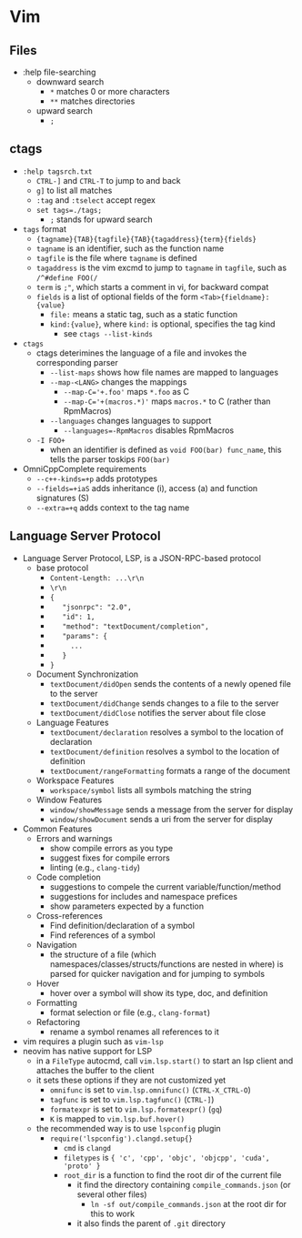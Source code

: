 Vim
===

## Files

- :help file-searching
  - downward search
    - `*` matches 0 or more characters
    - `**` matches directories
  - upward search
    - `;`

## ctags

- `:help tagsrch.txt`
  - `CTRL-]` and `CTRL-T` to jump to and back
  - `g]` to list all matches
  - `:tag` and `:tselect` accept regex
  - `set tags=./tags;`
    - `;` stands for upward search
- `tags` format
  - `{tagname}{TAB}{tagfile}{TAB}{tagaddress}{term}{fields}`
  - `tagname` is an identifier, such as the function name
  - `tagfile` is the file where `tagname` is defined
  - `tagaddress` is the vim excmd to jump to `tagname` in `tagfile`, such as
    `/^#define FOO(/`
  - `term` is `;"`, which starts a comment in vi, for backward compat
  - `fields` is a list of optional fields of the form
    `<Tab>{fieldname}:{value}`
    - `file:` means a static tag, such as a static function
    - `kind:{value}`, where `kind:` is optional, specifies the tag kind
      - see `ctags --list-kinds`
- `ctags`
  - ctags deterimines the language of a file and invokes the corresponding
    parser
    - `--list-maps` shows how file names are mapped to languages
    - `--map-<LANG>` changes the mappings
      - `--map-C='+.foo'` maps `*.foo` as C
      - `--map-C='+(macros.*)'` maps `macros.*` to C (rather than RpmMacros)
    - `--languages` changes languages to support
      - `--languages=-RpmMacros` disables RpmMacros
  - `-I FOO+`
    - when an identifier is defined as `void FOO(bar) func_name`, this tells
      the parser toskips `FOO(bar)`
- OmniCppComplete requirements
  - `--c++-kinds=+p` adds prototypes
  - `--fields=+iaS` adds inheritance (i), access (a) and function signatures
    (S)
  - `--extra=+q` adds context to the tag name

## Language Server Protocol

- Language Server Protocol, LSP, is a JSON-RPC-based protocol
  - base protocol
    - `Content-Length: ...\r\n`
    - `\r\n`
    - `{`
    - `   "jsonrpc": "2.0",`
    - `   "id": 1,`
    - `   "method": "textDocument/completion",`
    - `   "params": {`
    - `     ...`
    - `   }`
    - `}`
  - Document Synchronization
    - `textDocument/didOpen` sends the contents of a newly opened file to the
      server
    - `textDocument/didChange` sends changes to a file to the server
    - `textDocument/didClose` notifies the server about file close
  - Language Features
    - `textDocument/declaration` resolves a symbol to the location of
      declaration
    - `textDocument/definition` resolves a symbol to the location of
      definition
    - `textDocument/rangeFormatting` formats a range of the document
  - Workspace Features
    - `workspace/symbol` lists all symbols matching the string
  - Window Features
    - `window/showMessage` sends a message from the server for display
    - `window/showDocument` sends a uri from the server for display
- Common Features
  - Errors and warnings
    - show compile errors as you type
    - suggest fixes for compile errors
    - linting (e.g., `clang-tidy`)
  - Code completion
    - suggestions to compele the current variable/function/method
    - suggestions for includes and namespace prefices
    - show parameters expected by a function
  - Cross-references
    - Find definition/declaration of a symbol
    - Find references of a symbol
  - Navigation
    - the structure of a file (which namespaces/classes/structs/functions are
      nested in where) is parsed for quicker navigation and for jumping to
      symbols
  - Hover
    - hover over a symbol will show its type, doc, and definition
  - Formatting
    - format selection or file (e.g., `clang-format`)
  - Refactoring
    - rename a symbol renames all references to it
- vim requires a plugin such as `vim-lsp`
- neovim has native support for LSP
  - in a `FileType` autocmd, call `vim.lsp.start()` to start an lsp client and
    attaches the buffer to the client
  - it sets these options if they are not customized yet
    - `omnifunc` is set to `vim.lsp.omnifunc()` (`CTRL-X_CTRL-O`)
    - `tagfunc` is set to `vim.lsp.tagfunc()` (`CTRL-]`)
    - `formatexpr` is set to `vim.lsp.formatexpr()` (`gq`)
    - `K` is mapped to `vim.lsp.buf.hover()`
  - the recommended way is to use `lspconfig` plugin
    - `require('lspconfig').clangd.setup{}`
      - `cmd` is `clangd`
      - `filetypes` is `{ 'c', 'cpp', 'objc', 'objcpp', 'cuda', 'proto' }`
      - `root_dir` is a function to find the root dir of the current file
        - it find the directory containing `compile_commands.json` (or
          several other files)
          - `ln -sf out/compile_commands.json` at the root dir for this to
            work
        - it also finds the parent of `.git` directory
